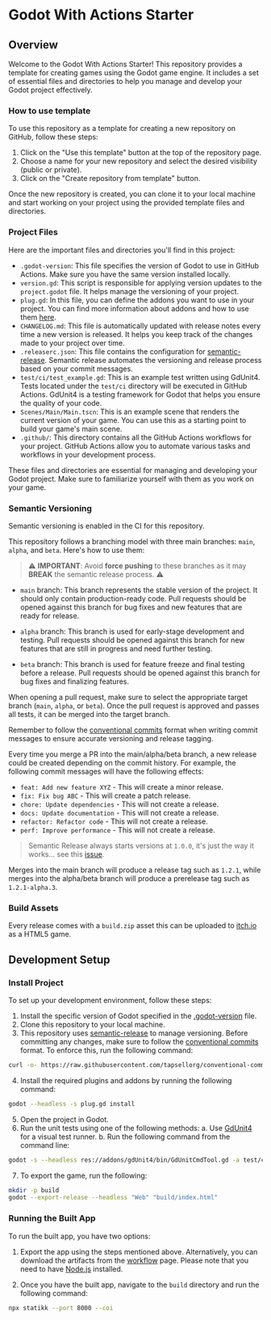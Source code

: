 # Godot With Actions Starter

## Overview

Welcome to the Godot With Actions Starter! This repository provides a template for creating games using the Godot game engine. It includes a set of essential files and directories to help you manage and develop your Godot project effectively.

### How to use template

To use this repository as a template for creating a new repository on GitHub, follow these steps:

1. Click on the "Use this template" button at the top of the repository page.
2. Choose a name for your new repository and select the desired visibility (public or private).
3. Click on the "Create repository from template" button.

Once the new repository is created, you can clone it to your local machine and start working on your project using the provided template files and directories.

### Project Files

Here are the important files and directories you'll find in this project:

- `.godot-version`: This file specifies the version of Godot to use in GitHub Actions. Make sure you have the same version installed locally.
- `version.gd`: This script is responsible for applying version updates to the `project.godot` file. It helps manage the versioning of your project.
- `plug.gd`: In this file, you can define the addons you want to use in your project. You can find more information about addons and how to use them [here](https://github.com/imjp94/gd-plug).
- `CHANGELOG.md`: This file is automatically updated with release notes every time a new version is released. It helps you keep track of the changes made to your project over time.
- `.releaserc.json`: This file contains the configuration for [semantic-release](https://github.com/semantic-release/semantic-release). Semantic release automates the versioning and release process based on your commit messages.
- `test/ci/test_example.gd`: This is an example test written using GdUnit4. Tests located under the `test/ci` directory will be executed in GitHub Actions. GdUnit4 is a testing framework for Godot that helps you ensure the quality of your code.
- `Scenes/Main/Main.tscn`: This is an example scene that renders the current version of your game. You can use this as a starting point to build your game's main scene.
- `.github/`: This directory contains all the GitHub Actions workflows for your project. GitHub Actions allow you to automate various tasks and workflows in your development process.

These files and directories are essential for managing and developing your Godot project. Make sure to familiarize yourself with them as you work on your game.

### Semantic Versioning

Semantic versioning is enabled in the CI for this repository.

This repository follows a branching model with three main branches: `main`, `alpha`, and `beta`. Here's how to use them:

> ⚠️ **IMPORTANT**: Avoid **force pushing** to these branches as it may **BREAK** the semantic release process. ⚠️

- `main` branch: This branch represents the stable version of the project. It should only contain production-ready code. Pull requests should be opened against this branch for bug fixes and new features that are ready for release.

- `alpha` branch: This branch is used for early-stage development and testing. Pull requests should be opened against this branch for new features that are still in progress and need further testing.

- `beta` branch: This branch is used for feature freeze and final testing before a release. Pull requests should be opened against this branch for bug fixes and finalizing features.

When opening a pull request, make sure to select the appropriate target branch (`main`, `alpha`, or `beta`). Once the pull request is approved and passes all tests, it can be merged into the target branch.

Remember to follow the [conventional commits](https://www.conventionalcommits.org) format when writing commit messages to ensure accurate versioning and release tagging.

Every time you merge a PR into the main/alpha/beta branch, a new release could be created depending on the commit history. For example, the following commit messages will have the following effects:

- `feat: Add new feature XYZ` - This will create a minor release.
- `fix: Fix bug ABC` - This will create a patch release.
- `chore: Update dependencies` - This will not create a release.
- `docs: Update documentation` - This will not create a release.
- `refactor: Refactor code` - This will not create a release.
- `perf: Improve performance` - This will not create a release.

> Semantic Release always starts versions at `1.0.0`, it's just the way it works... see this [issue](https://github.com/semantic-release/semantic-release/issues/1507).

Merges into the main branch will produce a release tag such as `1.2.1`, while merges into the alpha/beta branch will produce a prerelease tag such as `1.2.1-alpha.3`.

### Build Assets

Every release comes with a `build.zip` asset this can be uploaded to [itch.io](https://itch.io) as a HTML5 game.

## Development Setup

### Install Project

To set up your development environment, follow these steps:

1. Install the specific version of Godot specified in the [.godot-version](.godot-version) file.
2. Clone this repository to your local machine.
3. This repository uses [semantic-release](https://github.com/semantic-release/semantic-release) to manage versioning. Before committing any changes, make sure to follow the [conventional commits](https://www.conventionalcommits.org) format. To enforce this, run the following command:

```bash
curl -o- https://raw.githubusercontent.com/tapsellorg/conventional-commits-git-hook/master/scripts/install.sh | sh
```

4. Install the required plugins and addons by running the following command:

```bash
godot --headless -s plug.gd install
```

5. Open the project in Godot.
6. Run the unit tests using one of the following methods:
    a. Use [GdUnit4](https://mikeschulze.github.io/gdUnit4/) for a visual test runner.
    b. Run the following command from the command line:

```bash
godot -s --headless res://addons/gdUnit4/bin/GdUnitCmdTool.gd -a test/ci --ignoreHeadlessMode
```

7. To export the game, run the following:

```bash
mkdir -p build
godot --export-release --headless "Web" "build/index.html"
```

### Running the Built App

To run the built app, you have two options:

1. Export the app using the steps mentioned above. Alternatively, you can download the artifacts from the [workflow](https://github.com/joesturge/godotenv-test/actions) page. Please note that you need to have [Node.js](https://nodejs.org/en/download/package-manager) installed.

2. Once you have the built app, navigate to the `build` directory and run the following command:

```bash
npx statikk --port 8000 --coi
```

